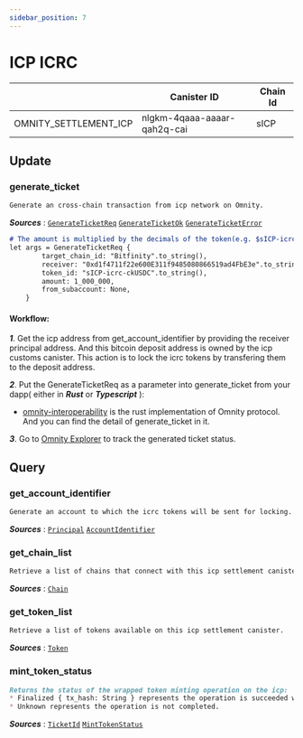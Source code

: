 ```yaml
---
sidebar_position: 7
---
```


# ICP ICRC

|  | Canister ID | Chain Id |
| --- | --- | --- |
| OMNITY_SETTLEMENT_ICP | nlgkm-4qaaa-aaaar-qah2q-cai | sICP |

## Update
### generate_ticket
```md title="generate_ticket(args: GenerateTicketReq) -> Result<GenerateTicketOk, GenerateTicketError>"
Generate an cross-chain transaction from icp network on Omnity.
```
***Sources*** : 
[`GenerateTicketReq`](https://github.com/octopus-network/omnity-interoperability/)
[`GenerateTicketOk`](https://github.com/octopus-network/omnity-interoperability/)
[`GenerateTicketError`](https://github.com/octopus-network/omnity-interoperability/)

```md title="Rust Input Example:"
# The amount is multiplied by the decimals of the token(e.g. $sICP-icrc-ckUSDC has six decimals so the input will be 1*1_000_000).
let args = GenerateTicketReq {
		target_chain_id: "Bitfinity".to_string(),
		receiver: "0xd1f4711f22e600E311f9485080866519ad4FbE3e".to_string(),
		token_id: "sICP-icrc-ckUSDC".to_string(),
		amount: 1_000_000,
		from_subaccount: None,
	}
```

#### Workflow: 
***1***. Get the icp address from get_account_identifier by providing the receiver principal address. And this bitcoin deposit address is owned by the icp customs canister. This action is to lock the icrc tokens by transfering them to the deposit address.

***2***. Put the GenerateTicketReq as a parameter into generate_ticket from your dapp( either in ***Rust*** or ***Typescript*** ):
- [omnity-interoperability](https://github.com/octopus-network/omnity-interoperability/blob/main/customs/bitcoin/src/main.rs#L195) is the rust implementation of Omnity protocol. And you can find the detail of generate_ticket in it.

***3***. Go to [Omnity Explorer](https://explorer.omnity.network/) to track the generated ticket status.

## Query
### get_account_identifier
```md title="get_account_identifier(principal: Principal) -> AccountIdentifier "
Generate an account to which the icrc tokens will be sent for locking.
```
***Sources*** : 
[`Principal`](https://github.com/octopus-network/omnity-interoperability/)
[`AccountIdentifier`](https://github.com/octopus-network/omnity-interoperability/)

### get_chain_list
```md title="get_chain_list() -> Vec<Chain>"
Retrieve a list of chains that connect with this icp settlement canister.
```
***Sources*** : 
[`Chain`](https://github.com/octopus-network/omnity-interoperability/)

### get_token_list
```md title="get_token_list() -> Vec<Token>"
Retrieve a list of tokens available on this icp settlement canister.
```
***Sources*** : 
[`Token`](https://github.com/octopus-network/omnity-interoperability/)

### mint_token_status
```md title="mint_token_status(ticket_id: TicketId) -> MintTokenStatus"
Returns the status of the wrapped token minting operation on the icp:
* Finalized { tx_hash: String } represents the operation is succeeded with the transaction hash on the icp.
* Unknown represents the operation is not completed.
```
***Sources*** : 
[`TicketId`](https://github.com/octopus-network/omnity-interoperability/)
[`MintTokenStatus`](https://github.com/octopus-network/omnity-interoperability/)